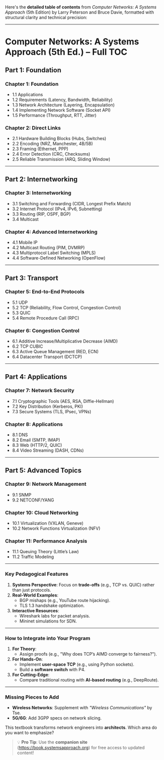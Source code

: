 Here's the **detailed table of contents** from *Computer Networks: A Systems Approach* (5th Edition) by Larry Peterson and Bruce Davie, formatted with structural clarity and technical precision:

---

# **Computer Networks: A Systems Approach (5th Ed.) – Full TOC**

## **Part 1: Foundation**
### **Chapter 1: Foundation**
- 1.1 Applications  
- 1.2 Requirements (Latency, Bandwidth, Reliability)  
- 1.3 Network Architecture (Layering, Encapsulation)  
- 1.4 Implementing Network Software (Socket API)  
- 1.5 Performance (Throughput, RTT, Jitter)  

### **Chapter 2: Direct Links**
- 2.1 Hardware Building Blocks (Hubs, Switches)  
- 2.2 Encoding (NRZ, Manchester, 4B/5B)  
- 2.3 Framing (Ethernet, PPP)  
- 2.4 Error Detection (CRC, Checksums)  
- 2.5 Reliable Transmission (ARQ, Sliding Window)  

---

## **Part 2: Internetworking**
### **Chapter 3: Internetworking**
- 3.1 Switching and Forwarding (CIDR, Longest Prefix Match)  
- 3.2 Internet Protocol (IPv4, IPv6, Subnetting)  
- 3.3 Routing (RIP, OSPF, BGP)  
- 3.4 Multicast  

### **Chapter 4: Advanced Internetworking**
- 4.1 Mobile IP  
- 4.2 Multicast Routing (PIM, DVMRP)  
- 4.3 Multiprotocol Label Switching (MPLS)  
- 4.4 Software-Defined Networking (OpenFlow)  

---

## **Part 3: Transport**
### **Chapter 5: End-to-End Protocols**
- 5.1 UDP  
- 5.2 TCP (Reliability, Flow Control, Congestion Control)  
- 5.3 QUIC  
- 5.4 Remote Procedure Call (RPC)  

### **Chapter 6: Congestion Control**
- 6.1 Additive Increase/Multiplicative Decrease (AIMD)  
- 6.2 TCP CUBIC  
- 6.3 Active Queue Management (RED, ECN)  
- 6.4 Datacenter Transport (DCTCP)  

---

## **Part 4: Applications**
### **Chapter 7: Network Security**
- 7.1 Cryptographic Tools (AES, RSA, Diffie-Hellman)  
- 7.2 Key Distribution (Kerberos, PKI)  
- 7.3 Secure Systems (TLS, IPsec, VPNs)  

### **Chapter 8: Applications**
- 8.1 DNS  
- 8.2 Email (SMTP, IMAP)  
- 8.3 Web (HTTP/2, QUIC)  
- 8.4 Video Streaming (DASH, CDNs)  

---

## **Part 5: Advanced Topics**
### **Chapter 9: Network Management**
- 9.1 SNMP  
- 9.2 NETCONF/YANG  

### **Chapter 10: Cloud Networking**
- 10.1 Virtualization (VXLAN, Geneve)  
- 10.2 Network Functions Virtualization (NFV)  

### **Chapter 11: Performance Analysis**
- 11.1 Queuing Theory (Little’s Law)  
- 11.2 Traffic Modeling  

---

### **Key Pedagogical Features**
1. **Systems Perspective**: Focus on **trade-offs** (e.g., TCP vs. QUIC) rather than just protocols.  
2. **Real-World Examples**:  
   - BGP mishaps (e.g., YouTube route hijacking).  
   - TLS 1.3 handshake optimization.  
3. **Interactive Resources**:  
   - Wireshark labs for packet analysis.  
   - Mininet simulations for SDN.  

---

### **How to Integrate into Your Program**
1. **For Theory**:  
   - Assign proofs (e.g., "Why does TCP’s AIMD converge to fairness?").  
2. **For Hands-On**:  
   - Implement **user-space TCP** (e.g., using Python sockets).  
   - Build a **software switch** with P4.  
3. **For Cutting-Edge**:  
   - Compare traditional routing with **AI-based routing** (e.g., DeepRoute).  

---

### **Missing Pieces to Add**
- **Wireless Networks**: Supplement with *"Wireless Communications"* by Tse.  
- **5G/6G**: Add 3GPP specs on network slicing.  

This textbook transforms network engineers into **architects**. Which area do you want to emphasize?  

> 💡 **Pro Tip**: Use the **companion site** (https://book.systemsapproach.org) for free access to updated content!